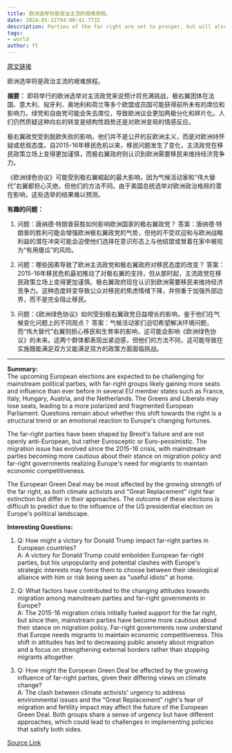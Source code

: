 ```yaml
---
title: 欧洲选举将是政治主流的艰难旅程。
date: 2024-05-31T04:00:41.773Z
description: Parties of the far right are set to prosper, but will also face challenges of their own
tags: 
- world
author: ft
---
```


[原文链接](https://ft.com/content/1cda0451-b992-4aa2-be9c-b2174cf8ba64)

欧洲选举将是政治主流的艰难旅程。

**摘要：**
即将举行的欧洲选举对主流政党来说预计将充满挑战，极右翼团体在法国、意大利、匈牙利、奥地利和荷兰等多个欧盟成员国可能获得前所未有的席位和影响力。绿党和自由党可能会失去席位，导致欧洲议会更加两极分化和碎片化。人们仍然质疑这种向右的转变是结构性趋势还是对欧洲变局的情感反应。

极右翼政党受到脱欧失败的影响，他们并不是公开的反欧洲主义，而是对欧洲持怀疑或悲观态度。自2015-16年移民危机以来，移民问题发生了变化，主流政党在移民政策立场上变得更加谨慎，而极右翼政府则认识到欧洲需要移民来维持经济竞争力。

《欧洲绿色协议》可能受到极右翼崛起的最大影响，因为气候活动家和“伟大替代”右翼都担心灭绝，但他们的方法不同。由于美国总统选举对欧洲政治格局的潜在影响，这些选举的结果难以预测。

**有趣的问题：**

1. 问题：唐纳德·特朗普获胜如何影响欧洲国家的极右翼政党？
   答案：唐纳德·特朗普的胜利可能会增强欧洲极右翼政党的气势，但他的不受欢迎和与欧洲战略利益的潜在冲突可能会迫使他们选择在意识形态上与他结盟或冒着在家中被视为“有用傻瓜”的风险。

2. 问题：哪些因素导致了欧洲主流政党和极右翼政府对移民态度的改变？
   答案：2015-16年移民危机最初推动了对极右翼的支持，但从那时起，主流政党在移民政策立场上变得更加谨慎。极右翼政府现在认识到欧洲需要移民来维持经济竞争力。这种态度转变导致公众对移民的焦虑情绪下降，并侧重于加强外部边界，而不是完全阻止移民。

3. 问题：《欧洲绿色协议》如何受到极右翼政党日益增长的影响，鉴于他们在气候变化问题上的不同观点？
   答案：气候活动家们迫切希望解决环境问题，而“伟大替代”右翼则担心移民和生育率的影响，这可能会影响《欧洲绿色协议》的未来。这两个群体都表现出紧迫感，但他们的方法不同，这可能导致在实施既能满足双方又能满足双方的政策方面面临挑战。

---

**Summary:**  
The upcoming European elections are expected to be challenging for mainstream political parties, with far-right groups likely gaining more seats and influence than ever before in several EU member states such as France, Italy, Hungary, Austria, and the Netherlands. The Greens and Liberals may lose seats, leading to a more polarized and fragmented European Parliament. Questions remain about whether this shift towards the right is a structural trend or an emotional reaction to Europe's changing fortunes.

The far-right parties have been shaped by Brexit's failure and are not openly anti-European, but rather Eurosceptic or Euro-pessimistic. The migration issue has evolved since the 2015-16 crisis, with mainstream parties becoming more cautious about their stance on migration policy and far-right governments realizing Europe's need for migrants to maintain economic competitiveness.

The European Green Deal may be most affected by the growing strength of the far right, as both climate activists and "Great Replacement" right fear extinction but differ in their approaches. The outcome of these elections is difficult to predict due to the influence of the US presidential election on Europe's political landscape.

**Interesting Questions:**  
1. Q: How might a victory for Donald Trump impact far-right parties in European countries?  
A: A victory for Donald Trump could embolden European far-right parties, but his unpopularity and potential clashes with Europe's strategic interests may force them to choose between their ideological alliance with him or risk being seen as "useful idiots" at home.

2. Q: What factors have contributed to the changing attitudes towards migration among mainstream parties and far-right governments in Europe?  
A: The 2015-16 migration crisis initially fueled support for the far right, but since then, mainstream parties have become more cautious about their stance on migration policy. Far-right governments now understand that Europe needs migrants to maintain economic competitiveness. This shift in attitudes has led to decreasing public anxiety about migration and a focus on strengthening external borders rather than stopping migrants altogether.

3. Q: How might the European Green Deal be affected by the growing influence of far-right parties, given their differing views on climate change?  
A: The clash between climate activists' urgency to address environmental issues and the "Great Replacement" right's fear of migration and fertility impact may affect the future of the European Green Deal. Both groups share a sense of urgency but have different approaches, which could lead to challenges in implementing policies that satisfy both sides.


[Source Link](https://ft.com/content/1cda0451-b992-4aa2-be9c-b2174cf8ba64)

